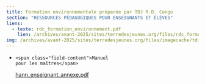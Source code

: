```yaml
---
title: Formation environnementale préparée par TDJ R.D. Congo
section: "RESSOURCES PÉDAGOGIQUES POUR ENSEIGNANTS ET ÉLÈVES"
liens:
  - texte: rdc_formation_environnement.pdf
    lien: /archives/avant-2025/sites/terredesjeunes.org/files/rdc_formation_environnement_1.pdf
img: /archives/avant-2025/sites/terredesjeunes.org/files/imagecache/tdj_image_ressource/_h2Screen%20shot%202011-04-21%20at%201.16.04%20PM.png
---
```

  -
        <span class="field-content">Manuel
        pour les maîtres</span>
      </div>
      <div class="views-field-field-my-documents-fid">
        <div class="field-content">
          <div class="filefield-file">
            <a href="../sites/terredesjeunes.org/files/hann_enseignant_annexe.pdf" type="application/pdf; length=3464232">hann_enseignant_annexe.pdf</a>
          </div>
        </div>
      </div>
      <div class="views-field-edit-node"></div>
    </div>
